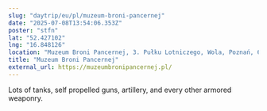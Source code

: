 ```yaml
---
slug: "daytrip/eu/pl/muzeum-broni-pancernej"
date: "2025-07-08T13:54:06.353Z"
poster: "stfn"
lat: "52.427102"
lng: "16.848126"
location: "Muzeum Broni Pancernej, 3. Pułku Lotniczego, Wola, Poznań, 60-411, Poland"
title: "Muzeum Broni Pancernej"
external_url: https://muzeumbronipancernej.pl/
---
```

Lots of tanks, self propelled guns, artillery, and every other armored weaponry.